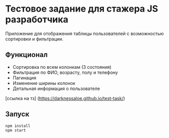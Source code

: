 # Тестовое задание для стажера JS разработчика

Приложение для отображения таблицы пользователей с возможностью сортировки и фильтрации.

## Функционал
- Сортировка по всем колонкам (3 состояния)
- Фильтрация по ФИО, возрасту, полу и телефону
- Пагинация
- Изменение ширины колонок
- Детальная информация о пользователе

[ссылка на тз] (https://darknessaloe.github.io/test-task/)

## Запуск
```bash
npm install
npm start


